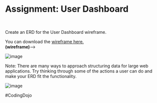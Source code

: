<h1>Assignment: User Dashboard</h1><br>

Create an ERD for the User Dashboard wireframe.<br>

You can download the <ins>wireframe here.</ins><br> <b>(wireframe)</b>-->

![image](https://github.com/theJames-CE/user_dashboard/assets/124546382/6850f3b4-b52a-4bbf-8205-9643608feecf)

Note: There are many ways to approach structuring data for large web applications. Try thinking through some of the actions a user can do and make your ERD fit the functionality.<br>

![image](https://github.com/theJames-CE/user_dashboard/assets/124546382/37487635-e0be-484d-a89c-eda6dbe3282e)

#CodingDojo
